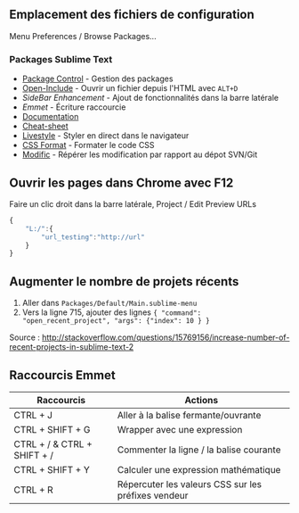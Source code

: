 ## Emplacement des fichiers de configuration

Menu Preferences / Browse Packages...

### Packages Sublime Text

* [Package Control](http://wbond.net/sublime_packages/package_control/installation) - Gestion des packages
* [Open-Include](https://github.com/SublimeText/Open-Include) - Ouvrir un fichier depuis l'HTML avec `ALT+D`
* _SideBar Enhancement_ - Ajout de fonctionnalités dans la barre latérale
* _Emmet_ - Écriture raccourcie
 * [Documentation](http://docs.emmet.io/)
 * [Cheat-sheet](http://docs.emmet.io/cheat-sheet/)
* [Livestyle](http://livestyle.emmet.io/) - Styler en direct dans le navigateur
* [CSS Format](https://sublime.wbond.net/packages/CSS%20Format) - Formater le code CSS
* [Modific](https://sublime.wbond.net/packages/Modific) - Répérer les modification par rapport au dépot SVN/Git



## Ouvrir les pages dans Chrome avec F12

Faire un clic droit dans la barre latérale, Project / Edit Preview URLs

```js
{
    "L:/":{
        "url_testing":"http://url"
    }
}
```


## Augmenter le nombre de projets récents

1. Aller dans `Packages/Default/Main.sublime-menu`
2. Vers la ligne 715, ajouter des lignes  `{ "command": "open_recent_project", "args": {"index": 10 } }`

Source : http://stackoverflow.com/questions/15769156/increase-number-of-recent-projects-in-sublime-text-2

## Raccourcis Emmet

Raccourcis | Actions
-----------|--------
CTRL + J | Aller à la balise fermante/ouvrante
CTRL + SHIFT + G | Wrapper avec une expression
CTRL + / & CTRL + SHIFT + / | Commenter la ligne / la balise courante
CTRL + SHIFT + Y | Calculer une expression mathématique
CTRL + R | Répercuter les valeurs CSS sur les préfixes vendeur
